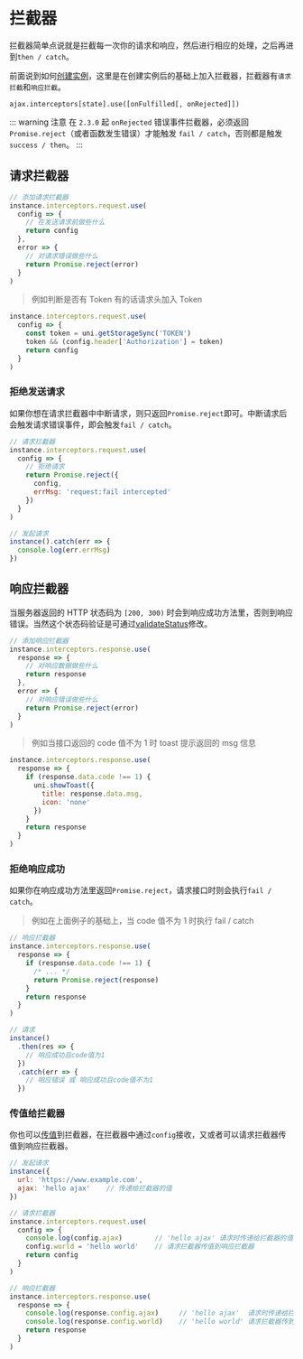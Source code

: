 # 拦截器

拦截器简单点说就是拦截每一次你的请求和响应，然后进行相应的处理，之后再进到`then / catch`。

前面说到如何[创建实例](/instance/create.html#创建实例)，这里是在创建实例后的基础上加入拦截器，拦截器有`请求拦截`和`响应拦截`。

`ajax.interceptors[state].use([onFulfilled[, onRejected]])`

::: warning 注意
在 `2.3.0` 起 `onRejected` 错误事件拦截器，必须返回 `Promise.reject`（或者函数发生错误）才能触发 `fail / catch`，否则都是触发 `success / then`。
:::

## 请求拦截器

```JavaScript
// 添加请求拦截器
instance.interceptors.request.use(
  config => {
    // 在发送请求前做些什么
    return config
  },
  error => {
    // 对请求错误做些什么
    return Promise.reject(error)
  }
)
```

> 例如判断是否有 Token 有的话请求头加入 Token

```JavaScript
instance.interceptors.request.use(
  config => {
    const token = uni.getStorageSync('TOKEN')
    token && (config.header['Authorization'] = token)
    return config
  }
)
```

### 拒绝发送请求 <Badge text="2.1.3"/>

如果你想在请求拦截器中中断请求，则只返回`Promise.reject`即可。中断请求后会触发请求错误事件，即会触发`fail / catch`。

```JavaScript
// 请求拦截器
instance.interceptors.request.use(
  config => {
    // 拒绝请求
    return Promise.reject({
      config,
      errMsg: 'request:fail intercepted'
    })
  }
)

// 发起请求
instance().catch(err => {
  console.log(err.errMsg)
})
```

## 响应拦截器

当服务器返回的 HTTP 状态码为 `[200, 300)` 时会到响应成功方法里，否则到响应错误。当然这个状态码验证是可通过[validateStatus](/instance/create.html#validatestatus)修改。

```JavaScript
// 添加响应拦截器
instance.interceptors.response.use(
  response => {
    // 对响应数据做些什么
    return response
  },
  error => {
    // 对响应错误做些什么
    return Promise.reject(error)
  }
)
```

> 例如当接口返回的 code 值不为 1 时 toast 提示返回的 msg 信息

```JavaScript
instance.interceptors.response.use(
  response => {
    if (response.data.code !== 1) {
      uni.showToast({
        title: response.data.msg,
        icon: 'none'
      })
    }
    return response
  }
)
```

### 拒绝响应成功 <Badge text="2.0.2"/>

如果你在响应成功方法里返回`Promise.reject`，请求接口时则会执行`fail / catch`。

> 例如在上面例子的基础上，当 code 值不为 1 时执行 fail / catch

```JavaScript
// 响应拦截器
instance.interceptors.response.use(
  response => {
    if (response.data.code !== 1) {
      /* ... */
      return Promise.reject(response)
    }
    return response
  }
)

// 请求
instance()
  .then(res => {
    // 响应成功且code值为1
  })
  .catch(err => {
    // 响应错误 或 响应成功且code值不为1
  })
```

### 传值给拦截器 <Badge text="2.1.0"/>

你也可以[传值](/usage/request.html)到拦截器，在拦截器中通过`config`接收，又或者可以请求拦截器传值到响应拦截器。

```JavaScript
// 发起请求
instance({
  url: 'https://www.example.com',
  ajax: 'hello ajax'    // 传递给拦截器的值
})

// 请求拦截器
instance.interceptors.request.use(
  config => {
    console.log(config.ajax)        // 'hello ajax' 请求时传递给拦截器的值
    config.world = 'hello world'    // 请求拦截器传值到响应拦截器
    return config
  }
)

// 响应拦截器
instance.interceptors.response.use(
  response => {
    console.log(response.config.ajax)     // 'hello ajax'  请求时传递给拦截器的值
    console.log(response.config.world)    // 'hello world' 请求拦截器传到响应拦截器的值
    return response
  }
)
```
